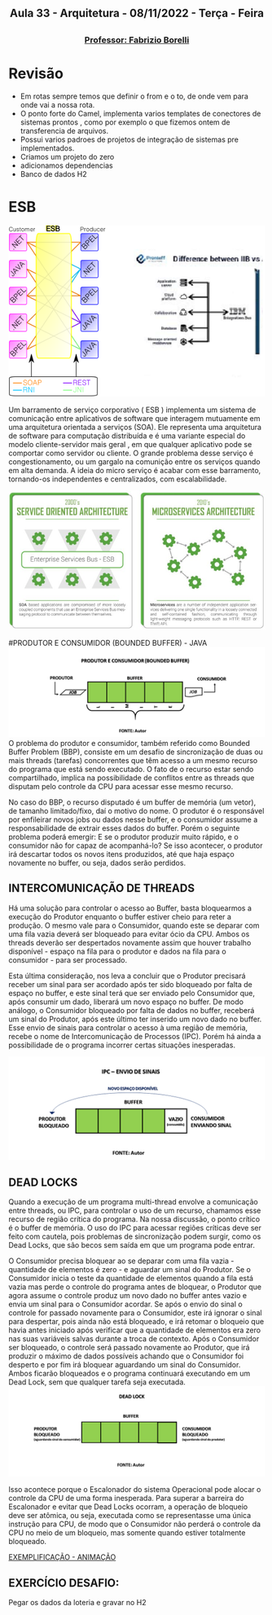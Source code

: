 <h2 align = "center" >Aula 33  - Arquitetura - 08/11/2022 - Terça - Feira<h2>

<h3 align = "center" ><a href="https://github.com/ffborelli/curso-brq-java-2022-09-05/">Professor: Fabrizio Borelli</a></h3>


# Revisão

* Em rotas sempre temos que definir o from e o to, de onde vem para onde vai a nossa rota.
* O ponto forte do Camel, implementa varios templates de conectores de sistemas prontos , como por exemplo o que fizemos ontem de transferencia de arquivos.
* Possui varios padroes de projetos de integração de sistemas pre implementados.
* Criamos um projeto do zero
* adicionamos dependencias
* Banco de dados H2

# ESB
![](img/33_ESB.png)

Um barramento de serviço corporativo ( ESB ) implementa um sistema de comunicação entre aplicativos de software que interagem mutuamente em uma arquitetura orientada a serviços (SOA). Ele representa uma arquitetura de software para computação distribuída e é uma variante especial do modelo cliente-servidor mais geral , em que qualquer aplicativo pode se comportar como servidor ou cliente. 
O grande problema desse serviço é congestionamento, ou um gargalo na comunição entre os serviços quando em alta demanda.
A ideia do micro serviço é acabar com esse barramento, tornando-os independentes e centralizados, com escalabilidade.

![](img/33_ESB_MS.jpg)

#PRODUTOR E CONSUMIDOR (BOUNDED BUFFER) - JAVA
![](img/33_ProdutorConsumidor.png)
O problema do produtor e consumidor, também referido como Bounded Buffer Problem (BBP), consiste em um desafio de sincronização de duas ou mais threads (tarefas) concorrentes que têm acesso a um mesmo recurso do programa que está sendo executado. O fato de o recurso estar sendo compartilhado, implica na possibilidade de conflitos entre as threads que disputam pelo controle da CPU para acessar esse mesmo recurso.

No caso do BBP, o recurso disputado é um buffer de memória (um vetor), de tamanho limitado/fixo, daí o motivo do nome. O produtor é o responsável por enfileirar novos jobs ou dados nesse buffer, e o consumidor assume a responsabilidade de extrair esses dados do buffer. Porém o seguinte problema poderá emergir: E se o produtor produzir muito rápido, e o consumidor não for capaz de acompanhá-lo?
Se isso acontecer, o produtor irá descartar todos os novos itens produzidos, até que haja espaço novamente no buffer, ou seja, dados serão perdidos. 

## INTERCOMUNICAÇÃO DE THREADS
Há uma solução para controlar o acesso ao Buffer, basta bloquearmos a execução do Produtor enquanto o buffer estiver cheio para reter a produção. O mesmo vale para o Consumidor, quando este se deparar com uma fila vazia deverá ser bloqueado para evitar ócio da CPU. Ambos os threads deverão ser despertados novamente assim que houver trabalho disponível - espaço na fila para o produtor e dados na fila para o consumidor - para ser processado.

Esta última consideração, nos leva a concluir que o Produtor precisará receber um sinal para ser acordado após ter sido bloqueado por falta de espaço no buffer, e este sinal terá que ser enviado pelo Consumidor que, após consumir um dado, liberará um novo espaço no buffer. De modo análogo, o Consumidor bloqueado por falta de dados no buffer, receberá um sinal do Produtor, após este último ter inserido um novo dado no buffer. Esse envio de sinais para controlar o acesso à uma região de memória, recebe o nome de Intercomunicação de Processos (IPC). Porém há ainda a possibilidade de o programa incorrer certas situações inesperadas.

![](img/33_IPC.png)

## DEAD LOCKS
Quando a execução de um programa multi-thread envolve a comunicação entre threads, ou IPC, para controlar o uso de um recurso, chamamos esse recurso de região crítica do programa. Na nossa discussão, o ponto crítico é o buffer de memória. O uso do IPC para acessar regiões críticas deve ser feito com cautela, pois problemas de sincronização podem surgir, como os Dead Locks, que são becos sem saída em que um programa pode entrar. 

O Consumidor precisa bloquear ao se deparar com uma fila vazia - quantidade de elementos é zero - e aguardar um sinal do Produtor. Se o Consumidor inicia o teste da quantidade de elementos quando a fila está vazia mas perde o controle do programa antes de bloquear, o Produtor que agora assume o controle produz um novo dado no buffer antes vazio e envia um sinal para o Consumidor acordar. Se após o envio do sinal o controle for passado novamente para o Consumidor, este irá ignorar o sinal para despertar, pois ainda não está bloqueado, e irá retomar o bloqueio que havia antes iniciado após verificar que a quantidade de elementos era zero nas suas variáveis salvas durante a troca de contexto. Após o Consumidor ser bloqueado, o controle será passado novamente ao Produtor, que irá produzir o máximo de dados possíveis achando que o Consumidor foi desperto e por fim irá bloquear aguardando um sinal do Consumidor. Ambos ficarão bloqueados e o programa continuará executando em um Dead Lock, sem que qualquer tarefa seja executada. 
![](img/33_DeadLock.png)

Isso acontece porque o Escalonador do sistema Operacional pode alocar o controle da CPU de uma forma inesperada. Para superar a barreira do Escalonador e evitar que Dead Locks ocorram, a operação de bloqueio deve ser atômica, ou seja, executada como se representasse uma única instrução para CPU, de modo que o Consumidor não perderá o controle da CPU no meio de um bloqueio, mas somente quando estiver totalmente bloqueado.

[EXEMPLIFICAÇÃO - ANIMAÇÃO](https://youtu.be/Q9CvjYnKcGQ)


## EXERCÍCIO DESAFIO:

Pegar os dados da loteria e gravar no H2